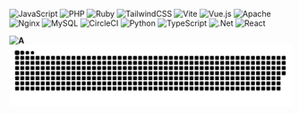 ![JavaScript](https://img.shields.io/badge/javascript-%23323330.svg?style=flat-square&logo=javascript&logoColor=%23F7DF1E) ![PHP](https://img.shields.io/badge/php-%23777BB4.svg?style=flat-square&logo=php&logoColor=white) ![Ruby](https://img.shields.io/badge/ruby-%23CC342D.svg?style=flat-square&logo=ruby&logoColor=white) ![TailwindCSS](https://img.shields.io/badge/tailwindcss-%2338B2AC.svg?style=flat-square&logo=tailwind-css&logoColor=white) ![Vite](https://img.shields.io/badge/vite-%23646CFF.svg?style=flat-square&logo=vite&logoColor=white) ![Vue.js](https://img.shields.io/badge/WordPress-%23117AC9.svg?style=flat-square&logo=WordPress&logoColor=white) ![Apache](https://img.shields.io/badge/apache-%23D42029.svg?style=flat-square&logo=apache&logoColor=white) ![Nginx](https://img.shields.io/badge/nginx-%23009639.svg?style=flat-square&logo=nginx&logoColor=white) ![MySQL](https://img.shields.io/badge/mysql-4479A1.svg?style=flat-square&logo=mysql&logoColor=white) ![CircleCI](https://img.shields.io/badge/circleci-%23161616.svg?style=flat-square&logo=circleci&logoColor=white) ![Python](https://img.shields.io/badge/rescript-%2314162c?style=flat-square&logo=rescript&logoColor=e34c4c) ![TypeScript](https://img.shields.io/badge/typescript-%23007ACC.svg?style=flat-square&logo=typescript&logoColor=white) ![.Net](https://img.shields.io/badge/.NET-5C2D91?style=flat-square&logo=.net&logoColor=white) ![React](https://img.shields.io/badge/react-%2320232a.svg?style=flat-square&logo=react&logoColor=%2361DAFB) <b>

![A](https://nirzak-streak-stats.vercel.app?user=x-yura09&theme=transparent)
![A](https://raw.githubusercontent.com/x-yura09/x-yura09/0894ba849a40ffdcff0095e7137bb2efc662c481/asset/github-user-contribution.svg)
